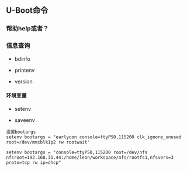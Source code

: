 ## U-Boot命令

### 帮助help或者？

### 信息查询

+ bdinfo

+ printenv

+ version

#### 环境变量

+ setenv

+ saveenv

```
设置bootargs
setenv bootargs = "earlycon console=ttyPS0,115200 clk_ignore_unused root=/dev/mmcblk1p2 rw rootwait"

setenv bootargs = "console=ttyPS0,115200 root=/dev/nfs nfsroot=192.168.31.44:/home/leon/workspace/nfs/rootfs1,nfsvers=3 proto=tcp rw ip=dhcp"
```
